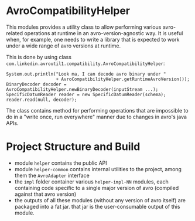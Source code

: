 AvroCompatibilityHelper
=======================

This modules provides a utility class to allow performing various avro-related operations
at runtime in an avro-version-agnostic way. It is useful when, for example, one needs to
write a library that is expected to work under a wide range of avro versions at runtime.

This is done by using class `com.linkedin.avroutil1.compatibility.AvroCompatibilityHelper`:

~~~~
System.out.println("Look ma, I can decode avro binary under " 
                   + AvroCompatibilityHelper.getRuntimeAvroVersion());
BinaryDecoder decoder = AvroCompatibilityHelper.newBinaryDecoder(inputStream ...);
SpecificDatumReader reader = new SpecificDatumReader(schema);
reader.read(null, decoder);
~~~~

The class contains method for performing operations that are impossible to do in a 
"write once, run everywhere" manner due to changes in avro's java APIs.

Project Structure and Build
===========================

* module `helper` contains the public API
* module `helper-common` contains internal utilities to the project, among them the `AvroAdapter` interface
* the `impl` folder container various `helper-impl-NN` modules, each containing code specific to
  a single major version of avro (compiled against that avro version)
* the outputs of all these modules (without any version of avro itself) are packaged into a fat jar.
  that jar is the user-consumable output of this module.